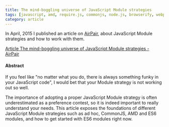 ```yaml
---
title: The mind-boggling universe of JavaScript Module strategies
tags: [javascript, amd, require.js, commonjs, node.js, browserify, webpack, almond, umd, systemjs, babel, es6, design patterns, airpair]
category: article
---
```


In April, 2015 I published an article on [AirPair](http://www.airpair.com), about JavaScript Module strategies and how to work with them.

[Article The mind-boggling universe of JavaScript Module strategies - AirPair](https://www.airpair.com/javascript/posts/the-mind-boggling-universe-of-javascript-modules)

#### Abstract
If you feel like "no matter what you do, there is always something funky in your JavaScript code", I would bet that your Module strategy is not working out so well.

The importance of adopting a proper JavaScript Module strategy is often underestimated as a preference contest, so it is indeed important to really understand your needs. This article exposes the foundations of different JavaScript Module strategies such as ad hoc, CommonJS, AMD and ES6 modules, and how to get started with ES6 modules right now.
